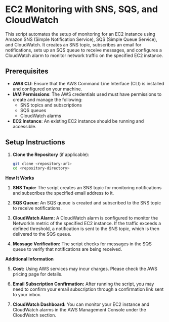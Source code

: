 # EC2 Monitoring with SNS, SQS, and CloudWatch

This script automates the setup of monitoring for an EC2 instance using Amazon SNS (Simple Notification Service), SQS (Simple Queue Service), and CloudWatch. It creates an SNS topic, subscribes an email for notifications, sets up an SQS queue to receive messages, and configures a CloudWatch alarm to monitor network traffic on the specified EC2 instance.

## Prerequisites

- **AWS CLI**: Ensure that the AWS Command Line Interface (CLI) is installed and configured on your machine.
- **IAM Permissions**: The AWS credentials used must have permissions to create and manage the following:
  - SNS topics and subscriptions
  - SQS queues
  - CloudWatch alarms
- **EC2 Instance**: An existing EC2 instance should be running and accessible.

## Setup Instructions

1. **Clone the Repository** (if applicable):
   ```bash
   git clone <repository-url>
   cd <repository-directory>

**How It Works**

1. **SNS Topic:** The script creates an SNS topic for monitoring notifications and subscribes the specified email address to it.

2. **SQS Queue:** An SQS queue is created and subscribed to the SNS topic to receive notifications.

3. **CloudWatch Alarm:** A CloudWatch alarm is configured to monitor the NetworkIn metric of the specified EC2 instance. If the traffic exceeds a defined threshold, a notification is sent to the SNS topic, which is then delivered to the SQS queue.

4. **Message Verification:** The script checks for messages in the SQS queue to verify that notifications are being received.

**Additional Information**

5. **Cost:** Using AWS services may incur charges. Please check the AWS pricing page for details.

6. **Email Subscription Confirmation:** After running the script, you may need to confirm your email subscription through a confirmation link sent to your inbox.

7. **CloudWatch Dashboard:** You can monitor your EC2 instance and CloudWatch alarms in the AWS Management Console under the CloudWatch section.

